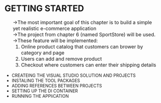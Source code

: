 <h1>GETTING STARTED</h1>

<ul style="list-style-type:none; font-size: 16px">
  <li>
    &rarr;The most important goal of this chapter is to build a simple yet realistic e-commerce application
  </li>
  <li>
    &rarr;The project from chapter 6 (named SportStore) will be used.
  </li>
  <li>
    &rarr;These feature will be implemented:
    <ol>
      <li>Online product catalog that customers can brower by category and page</li>
      <li>Users can add and remove product</li>
      <li>Checkout where customers can enter their shipping details</li>
    </ol>
  </li>
</ul>

<ul>
  <li>CREATEING THE VISUAL STUDIO SOLUTION AND PROJECTS</li>
  <li>INSTALING THE TOOL PACKAGES</li>
  <li>ADDING REFERENCES BETWEEN PROJECTS</li>
  <li>SETTING UP THE DI CONTAINER</li>
  <li>RUNNING THE APPliCATION</li>
</ul>
